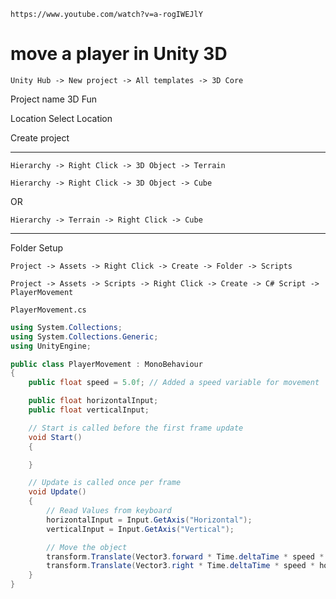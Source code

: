 ```
https://www.youtube.com/watch?v=a-rogIWEJlY
```

# move a player in Unity 3D

```
Unity Hub -> New project -> All templates -> 3D Core 
```

Project name
3D Fun

Location
Select Location

Create project

--------------------

```
Hierarchy -> Right Click -> 3D Object -> Terrain
```

```
Hierarchy -> Right Click -> 3D Object -> Cube
```

OR

```
Hierarchy -> Terrain -> Right Click -> Cube
```

---------------------

Folder Setup

```
Project -> Assets -> Right Click -> Create -> Folder -> Scripts
```

```
Project -> Assets -> Scripts -> Right Click -> Create -> C# Script -> PlayerMovement
```

`PlayerMovement.cs`

```csharp
using System.Collections;
using System.Collections.Generic;
using UnityEngine;

public class PlayerMovement : MonoBehaviour
{
    public float speed = 5.0f; // Added a speed variable for movement

    public float horizontalInput;
    public float verticalInput;

    // Start is called before the first frame update
    void Start()
    {

    }

    // Update is called once per frame
    void Update()
    {
        // Read Values from keyboard
        horizontalInput = Input.GetAxis("Horizontal");
        verticalInput = Input.GetAxis("Vertical");

        // Move the object
        transform.Translate(Vector3.forward * Time.deltaTime * speed * verticalInput);
        transform.Translate(Vector3.right * Time.deltaTime * speed * horizontalInput);
    }
}
```